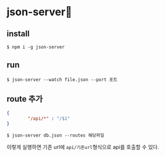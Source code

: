 # json-server👏

## install

`$ npm i -g json-server`


## run

`$ json-server --watch file.json --port 포트`





## route 추가

```json
{
        "/api/*" : "/$1"
}
```

`$ json-server db.json --routes 해당파일`

이렇게 실행하면 기존 url에 `api/기존url`형식으로 api를 호출할 수 있다.


